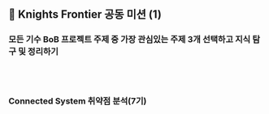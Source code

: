 ## 🌙 Knights Frontier 공동 미션 (1)
### 모든 기수 BoB 프로젝트 주제 중 가장 관심있는 주제 3개 선택하고 지식 탐구 및 정리하기
<br>
<br>

### Connected System 취약점 분석(7기)
<br>
